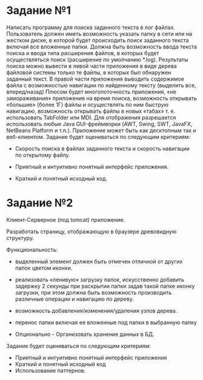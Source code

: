 # Задание №1
Написать программу для поиска заданного текста в лог файлах.
Пользователь должен иметь возможность указать папку в сети или на жестком диске, в которой будет происходить поиск заданного текста включая все вложенные папки.
Должна быть возможность ввода текста поиска и ввода типа расширения файлов, в которых будет осуществляться поиск (расширение по умолчанию *.log).
Результаты поиска можно вывести в левой части приложения в виде дерева файловой системы только те файлы, в которых был обнаружен заданный текст.
В правой части приложения выводить содержимое файла с возможностью навигации по найденному тексту (выделить все, вперед/назад)
Плюсом будет многопоточность приложения, «не замораживания» приложения на время поиска, возможность открывать «большие» (более 1Г) файлы и осуществлять по ним быструю навигацию, возможность открывать файлы в новых «табах» т. е. использовать TabFolder или MDI.
Для отображения разрешается использовать любые Java GUI-фреймворки (AWT, Swing, SWT, JavaFX, NetBeans Platform и т.п.).
Приложение может быть как десктопным так и веб-клиентом.
Задание будет оцениваться по следующим критериям:
* Скорость поиска в файлах заданного текста и скорость навигации по открытому файлу.

* Приятный и интуитивно понятный интерфейс приложения.

* Краткий и понятный исходный код.


# Задание №2
Клиент-Серверное (под tomcat) приложение.

Разработать страницу, отображающую в браузере древовидную структуру.

Функциональность:

* выделенный элемент должен быть отмечен отличной от других папок цветом иконки.

* реализовать «ленивую» загрузку папок, искусственно добавить задержку 2 секунды при раскрытии папки задав такой папке иконку загрузки, при этом должна быть возможность производить различные операции и навигацию по дереву.

* возможность добавления/изменения/удаления узлов дерева.

* перенос папки включая ее вложенные под папки в выбранную папку
* Опционально - Организовать хранение данных в БД.

Задание будет оцениваться по следующим критериям:
* Приятный и интуитивно понятный интерфейс приложения
* Краткий и понятный исходный код
* Использование паттернов.
